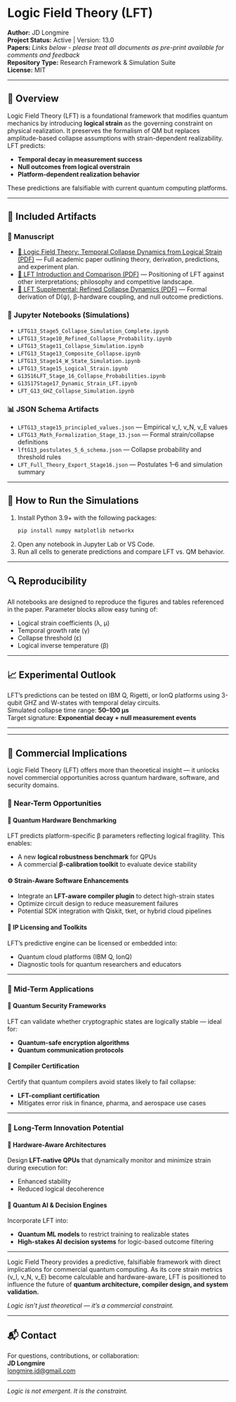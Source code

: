 # Logic Field Theory (LFT)

**Author:** JD Longmire  
**Project Status:** Active | Version: 13.0  
**Papers:** *Links below - please treat all documents as pre-print available for comments and feedback*  
**Repository Type:** Research Framework & Simulation Suite  
**License:** MIT

---

## 🧠 Overview

Logic Field Theory (LFT) is a foundational framework that modifies quantum mechanics by introducing **logical strain** as the governing constraint on physical realization. It preserves the formalism of QM but replaces amplitude-based collapse assumptions with strain-dependent realizability. LFT predicts:

- **Temporal decay in measurement success**  
- **Null outcomes from logical overstrain**  
- **Platform-dependent realization behavior**

These predictions are falsifiable with current quantum computing platforms.

---

## 📄 Included Artifacts

### 🔬 Manuscript
- [📄 Logic Field Theory: Temporal Collapse Dynamics from Logical Strain (PDF)](https://github.com/jdlongmire/Logic_Field_Theory_Gen13/blob/main/Logic_Field_Theory_Gen13.pdf) — Full academic paper outlining theory, derivation, predictions, and experiment plan.
- [📄 LFT Introduction and Comparison (PDF)](https://github.com/jdlongmire/Logic_Field_Theory_Gen13/blob/main/LFT_G13_Introduction-Comparison.pdf) — Positioning of LFT against other interpretations; philosophy and competitive landscape.
- [📄 LFT Supplemental: Refined Collapse Dynamics (PDF)](https://github.com/jdlongmire/Logic_Field_Theory_Gen13/blob/main/LFT_Gen13_Supplimental_1.pdf) — Formal derivation of D(ψ), β-hardware coupling, and null outcome predictions.

### 🧪 Jupyter Notebooks (Simulations)
- `LFTG13_Stage5_Collapse_Simulation_Complete.ipynb`
- `LFTG13_Stage10_Refined_Collapse_Probability.ipynb`
- `LFTG13_Stage11_Collapse_Simulation.ipynb`
- `LFTG13_Stage13_Composite_Collapse.ipynb`
- `LFTG13_Stage14_W_State_Simulation.ipynb`
- `LFTG13_Stage15_Logical_Strain.ipynb`
- `G13S16LFT_Stage_16_Collapse_Probabilities.ipynb`
- `G13S17Stage17_Dynamic_Strain_LFT.ipynb`
- `LFT_G13_GHZ_Collapse_Simulation.ipynb`

### 📊 JSON Schema Artifacts
- `LFTG13_stage15_principled_values.json` — Empirical v_I, v_N, v_E values  
- `LFTG13_Math_Formalization_Stage_13.json` — Formal strain/collapse definitions  
- `lftG13_postulates_5_6_schema.json` — Collapse probability and threshold rules  
- `LFT_Full_Theory_Export_Stage16.json` — Postulates 1–6 and simulation summary

---

## 🧪 How to Run the Simulations

1. Install Python 3.9+ with the following packages:
    ```bash
    pip install numpy matplotlib networkx
    ```
2. Open any notebook in Jupyter Lab or VS Code.
3. Run all cells to generate predictions and compare LFT vs. QM behavior.

---

## 🔍 Reproducibility

All notebooks are designed to reproduce the figures and tables referenced in the paper. Parameter blocks allow easy tuning of:
- Logical strain coefficients (λ, μ)
- Temporal growth rate (γ)
- Collapse threshold (ε)
- Logical inverse temperature (β)

---

## 📈 Experimental Outlook

LFT’s predictions can be tested on IBM Q, Rigetti, or IonQ platforms using 3-qubit GHZ and W-states with temporal delay circuits.  
Simulated collapse time range: **50–100 µs**  
Target signature: **Exponential decay + null measurement events**

---

---

## 💼 Commercial Implications

Logic Field Theory (LFT) offers more than theoretical insight — it unlocks novel commercial opportunities across quantum hardware, software, and security domains.

### 🔹 Near-Term Opportunities

#### 🧪 Quantum Hardware Benchmarking
LFT predicts platform-specific β parameters reflecting logical fragility. This enables:
- A new **logical robustness benchmark** for QPUs
- A commercial **β-calibration toolkit** to evaluate device stability

#### ⚙️ Strain-Aware Software Enhancements
- Integrate an **LFT-aware compiler plugin** to detect high-strain states
- Optimize circuit design to reduce measurement failures
- Potential SDK integration with Qiskit, tket, or hybrid cloud pipelines

#### 📄 IP Licensing and Toolkits
LFT’s predictive engine can be licensed or embedded into:
- Quantum cloud platforms (IBM Q, IonQ)
- Diagnostic tools for quantum researchers and educators

---

### 🔹 Mid-Term Applications

#### 🔐 Quantum Security Frameworks
LFT can validate whether cryptographic states are logically stable — ideal for:
- **Quantum-safe encryption algorithms**
- **Quantum communication protocols**

#### 🧰 Compiler Certification
Certify that quantum compilers avoid states likely to fail collapse:
- **LFT-compliant certification**
- Mitigates error risk in finance, pharma, and aerospace use cases

---

### 🔹 Long-Term Innovation Potential

#### 🔧 Hardware-Aware Architectures
Design **LFT-native QPUs** that dynamically monitor and minimize strain during execution for:
- Enhanced stability
- Reduced logical decoherence

#### 🧠 Quantum AI & Decision Engines
Incorporate LFT into:
- **Quantum ML models** to restrict training to realizable states
- **High-stakes AI decision systems** for logic-based outcome filtering

---

Logic Field Theory provides a predictive, falsifiable framework with direct implications for commercial quantum computing. As its core strain metrics (v_I, v_N, v_E) become calculable and hardware-aware, LFT is positioned to influence the future of **quantum architecture, compiler design, and system validation.**

*Logic isn’t just theoretical — it’s a commercial constraint.*

---

## 📬 Contact

For questions, contributions, or collaboration:  
**JD Longmire**  
longmire.jd@gmail.com

---

*Logic is not emergent. It is the constraint.*

